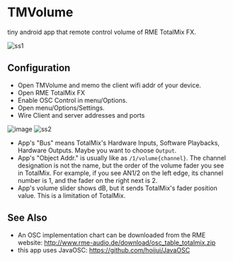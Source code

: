 # TMVolume

tiny android app that remote control volume of RME TotalMix FX.

![ss1](https://user-images.githubusercontent.com/333944/90967727-6b49ce00-e51e-11ea-8c3d-219ca92a7a66.png)

## Configuration
- Open TMVolume and memo the client wifi addr of your device.
- Open RME TotalMix FX
- Enable OSC Control in menu/Options.
- Open menu/Options/Settings.
- Wire Client and server addresses and ports

![image](https://user-images.githubusercontent.com/333944/89477015-1d676300-d7c7-11ea-9d20-beadf8675319.png)
![ss2](https://user-images.githubusercontent.com/333944/90967729-6e44be80-e51e-11ea-9c1a-5c3b47cb63cd.png)

- App's "Bus" means TotalMix's Hardware Inputs, Software Playbacks, Hardware Outputs. Maybe you want to choose `Output`.
- App's "Object Addr." is usually like as `/1/volume{channel}`. The channel designation is not the name, but the order of the volume fader you see in TotalMix. For example, if you see AN1/2 on the left edge, its channel number is 1, and the fader on the right next is 2.
- App's volume slider shows dB, but it sends TotalMix's fader position value. This is a limitation of TotalMix.

## See Also

- An OSC implementation chart can be downloaded from the RME website: http://www.rme-audio.de/download/osc_table_totalmix.zip
- this app uses JavaOSC: https://github.com/hoijui/JavaOSC 
